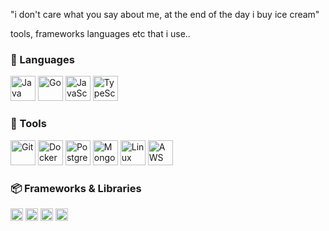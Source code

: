 "i don't care what you say about me, at the end of the day i buy ice cream"

tools, frameworks languages etc that i use..

### 📝 Languages
<p>
  <img src="https://cdn.jsdelivr.net/gh/devicons/devicon/icons/java/java-original.svg" alt="Java" width="40"/>
  <img src="https://cdn.jsdelivr.net/gh/devicons/devicon/icons/go/go-original.svg" alt="Go" width="40"/>
  <img src="https://cdn.jsdelivr.net/gh/devicons/devicon/icons/javascript/javascript-original.svg" alt="JavaScript" width="40"/>
  <img src="https://cdn.jsdelivr.net/gh/devicons/devicon/icons/typescript/typescript-original.svg" alt="TypeScript" width="40"/>
</p>

### 🔧 Tools
<p>
  <img src="https://cdn.jsdelivr.net/gh/devicons/devicon/icons/git/git-original.svg" alt="Git" width="40"/>
  <img src="https://cdn.jsdelivr.net/gh/devicons/devicon/icons/docker/docker-original.svg" alt="Docker" width="40"/>
  <img src="https://cdn.jsdelivr.net/gh/devicons/devicon/icons/postgresql/postgresql-original.svg" alt="PostgreSQL" width="40"/>
  <img src="https://cdn.jsdelivr.net/gh/devicons/devicon/icons/mongodb/mongodb-original.svg" alt="MongoDB" width="40"/>
  <img src="https://cdn.jsdelivr.net/gh/devicons/devicon/icons/linux/linux-original.svg" alt="Linux" width="40"/>
  <img src="https://cdn.jsdelivr.net/gh/devicons/devicon/icons/amazonwebservices/amazonwebservices-original.svg" alt="AWS" width="40"/>
</p>

### 📦 Frameworks & Libraries
<p>
  <img src="https://cdn.jsdelivr.net/gh/devicons/devicon/icons/react/react-original.svg" alt="React" width="20"/>
  <img src="https://cdn.jsdelivr.net/gh/devicons/devicon/icons/electron/electron-original.svg" alt="Electron" width="20"/>
  <img src="https://cdn.jsdelivr.net/gh/devicons/devicon/icons/spring/spring-original.svg" alt="Spring Boot" width="20"/>
  <img src="https://cdn.jsdelivr.net/gh/devicons/devicon/icons/nodejs/nodejs-original.svg" alt="Node.js" width="20"/>
</p>
